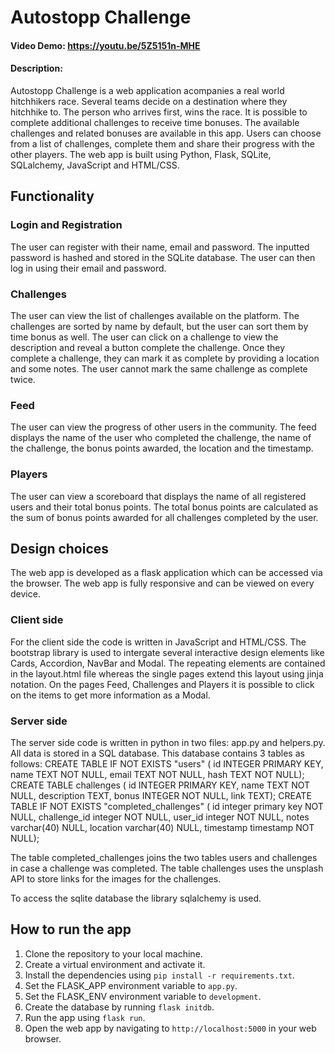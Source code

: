 # Autostopp Challenge

#### Video Demo: https://youtu.be/5Z5151n-MHE
#### Description:
Autostopp Challenge is a web application acompanies a real world hitchhikers race. Several teams decide on a destination where they hitchhike to. The person who arrives first, wins the race. It is possible to complete additional challenges to receive time bonuses. The available challenges and related bonuses are available in this app. Users can choose from a list of challenges, complete them and share their progress with the other players.
The web app is built using Python, Flask, SQLite, SQLalchemy, JavaScript and HTML/CSS.

## Functionality

### Login and Registration

The user can register with their name, email and password. The inputted password is hashed and stored in the SQLite database. The user can then log in using their email and password.

### Challenges

The user can view the list of challenges available on the platform. The challenges are sorted by name by default, but the user can sort them by time bonus as well. The user can click on a challenge to view the description and reveal a button complete the challenge. Once they complete a challenge, they can mark it as complete by providing a location and some notes. The user cannot mark the same challenge as complete twice.

### Feed

The user can view the progress of other users in the community. The feed displays the name of the user who completed the challenge, the name of the challenge, the bonus points awarded, the location and the timestamp.

### Players

The user can view a scoreboard that displays the name of all registered users and their total bonus points. The total bonus points are calculated as the sum of bonus points awarded for all challenges completed by the user.

## Design choices

The web app is developed as a flask application which can be accessed via the browser. The web app is fully responsive and can be viewed on every device.

### Client side

For the client side the code is written in JavaScript and HTML/CSS. The bootstrap library is used to intergate several interactive design elements like Cards, Accordion, NavBar and Modal.
The repeating elements are contained in the layout.html file whereas the single pages extend this layout using jinja notation.
On the pages Feed, Challenges and Players it is possible to click on the items to get more information as a Modal.

### Server side

The server side code is written in python in two files: app.py and helpers.py. All data is stored in a SQL database. This database contains 3 tables as follows:
CREATE TABLE IF NOT EXISTS "users" (
    id INTEGER PRIMARY KEY,
    name TEXT NOT NULL,
    email TEXT NOT NULL,
    hash TEXT NOT NULL);
CREATE TABLE challenges (
    id INTEGER PRIMARY KEY,
    name TEXT NOT NULL,
    description TEXT,
    bonus INTEGER NOT NULL,
    link TEXT);
CREATE TABLE IF NOT EXISTS "completed_challenges" (
    id integer primary key NOT NULL,
    challenge_id integer NOT NULL,
    user_id integer NOT NULL,
    notes varchar(40) NULL,
    location varchar(40) NULL,
    timestamp timestamp NOT NULL);

The table completed_challenges joins the two tables users and challenges in case a challenge was completed.
The table challenges uses the unsplash API to store links for the images for the challenges.

To access the sqlite database the library sqlalchemy is used.



## How to run the app

1. Clone the repository to your local machine.
2. Create a virtual environment and activate it.
3. Install the dependencies using `pip install -r requirements.txt`.
4. Set the FLASK_APP environment variable to `app.py`.
5. Set the FLASK_ENV environment variable to `development`.
6. Create the database by running `flask initdb`.
7. Run the app using `flask run`.
8. Open the web app by navigating to `http://localhost:5000` in your web browser.